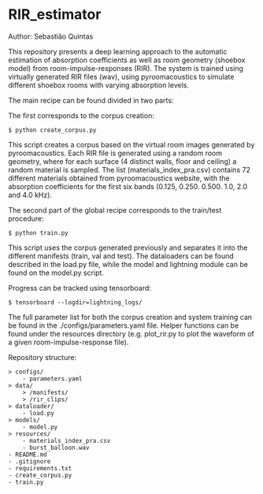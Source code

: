 # RIR_estimator

Author: Sebastião Quintas

This repository presents a deep learning approach to the automatic estimation of absorption coefficients as well as room geometry (shoebox model) from room-impulse-responses (RIR). The system is trained using virtually generated RIR files (wav), using pyroomacoustics to simulate different shoebox rooms with varying absorption levels.

The main recipe can be found divided in two parts:

The first corresponds to the corpus creation: 
	
	$ python create_corpus.py

This script creates a corpus based on the virtual room images generated by pyroomacoustics. Each RIR file is generated using a random room geometry, where for each surface (4 distinct walls, floor and ceiling) a random material is sampled. The list (materials_index_pra.csv) contains 72 different materials obtained from pyroomacoustics website, with the absorption coefficients for the first six bands (0.125, 0.250. 0.500. 1.0, 2.0 and 4.0 kHz).

The second part of the global recipe corresponds to the train/test procedure:
	
	$ python train.py

This script uses the corpus generated previously and separates it into the different manifests (train, val and test). The dataloaders can be found described in the load.py file, while the model and lightning module can be found on the model.py script.

Progress can be tracked using tensorboard:

	$ tensorboard --logdir=lightning_logs/

The full parameter list for both the corpus creation and system training can be found in the ./configs/parameters.yaml file. Helper functions can be found under the resources directory (e.g. plot_rir.py to plot the waveform of a given room-impulse-response file).

Repository structure:

	> configs/
		- parameters.yaml
	> data/
		> /manifests/
		> /rir_clips/
	> dataloader/
		- load.py
	> models/
		- model.py
	> resources/
		- materials_index_pra.csv
		- burst_balloon.wav
	- README.md
	- .gitignore
	- requirements.txt
	- create_corpus.py
	- train.py




